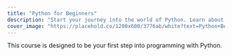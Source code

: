 ```yaml
---
title: "Python for Beginners"
description: "Start your journey into the world of Python. Learn about its simple syntax and powerful features for scripting and data analysis."
cover_image: "https://placehold.co/1200x600/3776ab/white?text=Python+Beginners"
---
```

This course is designed to be your first step into programming with Python.